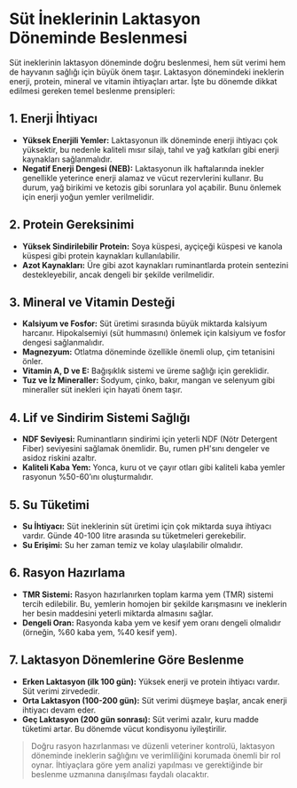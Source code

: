 # Süt İneklerinin Laktasyon Döneminde Beslenmesi

Süt ineklerinin laktasyon döneminde doğru beslenmesi, hem süt verimi hem de hayvanın sağlığı için büyük önem taşır. Laktasyon dönemindeki ineklerin enerji, protein, mineral ve vitamin ihtiyaçları artar. İşte bu dönemde dikkat edilmesi gereken temel beslenme prensipleri:

## 1. Enerji İhtiyacı
- **Yüksek Enerjili Yemler:** Laktasyonun ilk döneminde enerji ihtiyacı çok yüksektir, bu nedenle kaliteli mısır silajı, tahıl ve yağ katkıları gibi enerji kaynakları sağlanmalıdır.  
- **Negatif Enerji Dengesi (NEB):** Laktasyonun ilk haftalarında inekler genellikle yeterince enerji alamaz ve vücut rezervlerini kullanır. Bu durum, yağ birikimi ve ketozis gibi sorunlara yol açabilir. Bunu önlemek için enerji yoğun yemler verilmelidir.

## 2. Protein Gereksinimi
- **Yüksek Sindirilebilir Protein:** Soya küspesi, ayçiçeği küspesi ve kanola küspesi gibi protein kaynakları kullanılabilir.  
- **Azot Kaynakları:** Üre gibi azot kaynakları ruminantlarda protein sentezini destekleyebilir, ancak dengeli bir şekilde verilmelidir.

## 3. Mineral ve Vitamin Desteği
- **Kalsiyum ve Fosfor:** Süt üretimi sırasında büyük miktarda kalsiyum harcanır. Hipokalsemiyi (süt hummasını) önlemek için kalsiyum ve fosfor dengesi sağlanmalıdır.  
- **Magnezyum:** Otlatma döneminde özellikle önemli olup, çim tetanisini önler.  
- **Vitamin A, D ve E:** Bağışıklık sistemi ve üreme sağlığı için gereklidir.  
- **Tuz ve İz Mineraller:** Sodyum, çinko, bakır, mangan ve selenyum gibi mineraller süt inekleri için hayati önem taşır.

## 4. Lif ve Sindirim Sistemi Sağlığı
- **NDF Seviyesi:** Ruminantların sindirimi için yeterli NDF (Nötr Detergent Fiber) seviyesini sağlamak önemlidir. Bu, rumen pH'sını dengeler ve asidoz riskini azaltır.  
- **Kaliteli Kaba Yem:** Yonca, kuru ot ve çayır otları gibi kaliteli kaba yemler rasyonun %50-60’ını oluşturmalıdır.

## 5. Su Tüketimi
- **Su İhtiyacı:** Süt ineklerinin süt üretimi için çok miktarda suya ihtiyacı vardır. Günde 40-100 litre arasında su tüketmeleri gerekebilir.  
- **Su Erişimi:** Su her zaman temiz ve kolay ulaşılabilir olmalıdır.

## 6. Rasyon Hazırlama
- **TMR Sistemi:** Rasyon hazırlanırken toplam karma yem (TMR) sistemi tercih edilebilir. Bu, yemlerin homojen bir şekilde karışmasını ve ineklerin her besin maddesini yeterli miktarda almasını sağlar.  
- **Dengeli Oran:** Rasyonda kaba yem ve kesif yem oranı dengeli olmalıdır (örneğin, %60 kaba yem, %40 kesif yem).

## 7. Laktasyon Dönemlerine Göre Beslenme
- **Erken Laktasyon (ilk 100 gün):** Yüksek enerji ve protein ihtiyacı vardır. Süt verimi zirvededir.  
- **Orta Laktasyon (100-200 gün):** Süt verimi düşmeye başlar, ancak enerji ihtiyacı devam eder.  
- **Geç Laktasyon (200 gün sonrası):** Süt verimi azalır, kuru madde tüketimi artar. Bu dönemde vücut kondisyonu iyileştirilir.

> Doğru rasyon hazırlanması ve düzenli veteriner kontrolü, laktasyon döneminde ineklerin sağlığını ve verimliliğini korumada önemli bir rol oynar. İhtiyaçlara göre yem analizi yapılması ve gerektiğinde bir beslenme uzmanına danışılması faydalı olacaktır.
